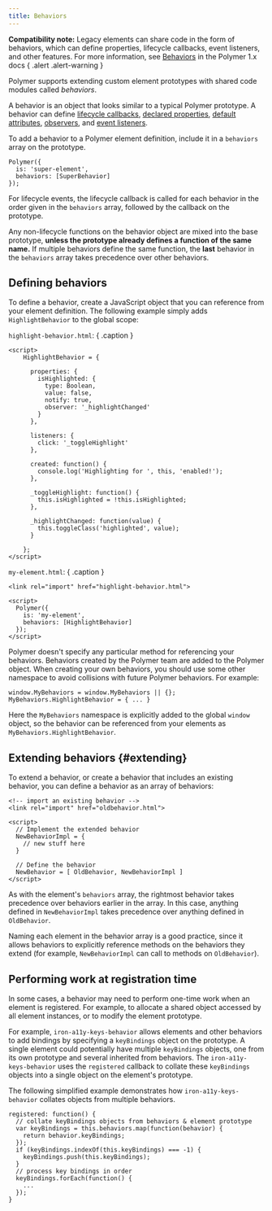 ```yaml
---
title: Behaviors
---
```


<!-- toc -->

**Compatibility note:** Legacy elements can share code in the form of behaviors, which can define properties, lifecycle callbacks, event listeners, and other features.
For more information, see [Behaviors](https://www.polymer-project.org/1.0/docs/devguide/behaviors) in the Polymer 1.x docs
{ .alert .alert-warning }

Polymer supports extending custom element prototypes with
shared code modules called _behaviors_.

A behavior is an object that looks similar to a typical
Polymer prototype.  A behavior can define
[lifecycle callbacks](registering-elements#basic-callbacks),
[declared properties](properties), [default attributes](registering-elements#host-attributes),
[observers](observers), and [event listeners](events#event-listeners).

To add a behavior to a Polymer element definition, include it in a
`behaviors` array on the prototype.

```
Polymer({
  is: 'super-element',
  behaviors: [SuperBehavior]
});
```

For lifecycle events, the lifecycle callback is called for each
behavior in the order given in the `behaviors` array, followed by the
callback on the prototype.

Any non-lifecycle functions on the behavior object are mixed into
the base prototype, **unless the prototype already defines a function
of the same name.**  If multiple behaviors define the same function, the
**last** behavior in the `behaviors` array takes precedence over other
behaviors.

## Defining behaviors

To define a behavior, create a JavaScript object that you can reference from your element definition.
The following example simply adds `HighlightBehavior` to the global scope:


`highlight-behavior.html`: { .caption }

```
<script>
    HighlightBehavior = {

      properties: {
        isHighlighted: {
          type: Boolean,
          value: false,
          notify: true,
          observer: '_highlightChanged'
        }
      },

      listeners: {
        click: '_toggleHighlight'
      },

      created: function() {
        console.log('Highlighting for ', this, 'enabled!');
      },

      _toggleHighlight: function() {
        this.isHighlighted = !this.isHighlighted;
      },

      _highlightChanged: function(value) {
        this.toggleClass('highlighted', value);
      }

    };
</script>
```

`my-element.html`: { .caption }
```
<link rel="import" href="highlight-behavior.html">

<script>
  Polymer({
    is: 'my-element',
    behaviors: [HighlightBehavior]
  });
</script>
```

Polymer doesn't specify any
particular method for referencing your behaviors. Behaviors created by the Polymer
team are added to the Polymer object. When creating your own behaviors, you should
use some other namespace to avoid collisions with future Polymer behaviors. For example:

```
window.MyBehaviors = window.MyBehaviors || {};
MyBehaviors.HighlightBehavior = { ... }
```

Here the `MyBehaviors` namespace is explicitly added to the global `window` object, so the behavior can be referenced from your elements as `MyBehaviors.HighlightBehavior`.

## Extending behaviors {#extending}

To extend a behavior, or create a behavior that includes an existing behavior, you can define a
behavior as an array of behaviors:

```
<!-- import an existing behavior -->
<link rel="import" href="oldbehavior.html">

<script>
  // Implement the extended behavior
  NewBehaviorImpl = {
    // new stuff here
  }

  // Define the behavior
  NewBehavior = [ OldBehavior, NewBehaviorImpl ]
</script>
```

As with the element's `behaviors` array, the rightmost behavior takes precedence over behaviors earlier in the array.
In this case, anything defined in `NewBehaviorImpl` takes precedence over anything defined in `OldBehavior`.

Naming each element in the behavior array is a good practice, since it allows behaviors to explicitly reference methods
on the behaviors they extend (for example, `NewBehaviorImpl` can call to methods on `OldBehavior`).

## Performing work at registration time

In some cases, a behavior may need to perform one-time work when an element is
registered. For example, to allocate a shared object accessed by all element
instances, or to modify the element prototype.

For example, `iron-a11y-keys-behavior` allows elements and other behaviors to
add bindings by specifying a `keyBindings` object on the prototype. A single
element could potentially have multiple `keyBindings` objects, one from its own
prototype and several inherited from behaviors. The `iron-a11y-keys-behavior`
uses the `registered` callback to collate these `keyBindings` objects into a
single object on the element's prototype.

The following simplified example demonstrates how `iron-a11y-keys-behavior`
collates objects from multiple behaviors.

```
registered: function() {
  // collate keyBindings objects from behaviors & element prototype
  var keyBindings = this.behaviors.map(function(behavior) {
    return behavior.keyBindings;
  });
  if (keyBindings.indexOf(this.keyBindings) === -1) {
    keyBindings.push(this.keyBindings);
  }
  // process key bindings in order
  keyBindings.forEach(function() {
    ...
  });
}
```
